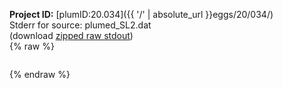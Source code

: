 **Project ID:** [plumID:20.034]({{ '/' | absolute_url }}eggs/20/034/)  
Stderr for source:  plumed_SL2.dat   
(download [zipped raw stdout](plumed_SL2.dat.plumed_master.stdout.txt.zip))  
{% raw %}
<pre>
</pre>
{% endraw %}
